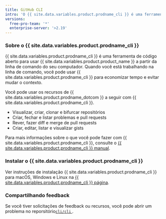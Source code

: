 ```yaml
---
title: GitHub CLI
intro: 'O {{ site.data.variables.product.prodname_cli }} é uma ferramenta de linha de comando para usar recursos de {{ site.data.variables.product.product_name }} no seu computador.'
versions:
  free-pro-team: '*'
  enterprise-server: '>2.19'
---
```


### Sobre o {{ site.data.variables.product.prodname_cli }}

{{ site.data.variables.product.prodname_cli }} é uma ferramenta de código aberto para usar {{ site.data.variables.product.product_name }} a partir da linha de comando do seu computador. Quando você está trabalhando na linha de comando, você pode usar {{ site.data.variables.product.prodname_cli }} para economizar tempo e evitar mudar o contexto.

Você pode usar os recursos de {{ site.data.variables.product.prodname_dotcom }} a seguir com {{ site.data.variables.product.prodname_cli }}.

- Visualizar, criar, clonar e bifurcar repositórios
- Criar, fechar e listar problemas e pull requests
- Rever, fazer diff e merge de pull requests
- Criar, editar, listar e visualizar gists

Para mais informações sobre o que você pode fazer com {{ site.data.variables.product.prodname_cli }}, consulte o [{{ site.data.variables.product.prodname_cli }} manual](https://cli.github.com/manual).

### Instalar o {{ site.data.variables.product.prodname_cli }}

Ver instruções de instalação {{ site.data.variables.product.prodname_cli }} para macOS, Windows e Linux na [{{ site.data.variables.product.prodname_cli }} página](https://cli.github.com).

### Compartilhando feedback

Se você tiver solicitações de feedback ou recursos, você pode abrir um problema no reporsitório[`cli/cli` ](https://github.com/cli/cli).
